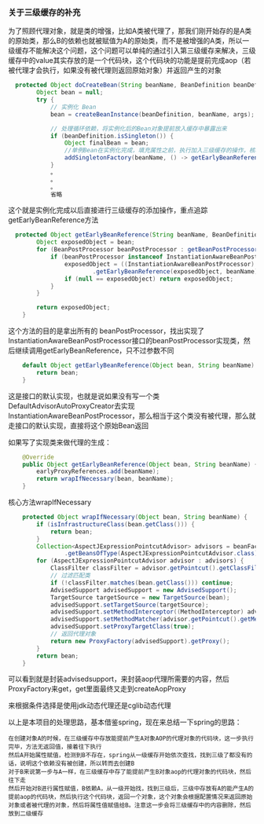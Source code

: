 ### 关于三级缓存的补充

为了照顾代理对象，就是类的增强，比如A类被代理了，那我们刚开始存的是A类的原始类，那么B的依赖也就被赋值为A的原始类，而不是被增强的A类，所以一级缓存不能解决这个问题，这个问题可以单纯的通过引入第三级缓存来解决，三级缓存中的value其实存放的是一个代码块，这个代码块的功能是提前完成aop（若被代理才会执行，如果没有被代理则返回原始对象）并返回产生的对象

~~~java
  protected Object doCreateBean(String beanName, BeanDefinition beanDefinition, Object[] args) {
        Object bean = null;
        try {
            // 实例化 Bean
            bean = createBeanInstance(beanDefinition, beanName, args);

            // 处理循环依赖，将实例化后的Bean对象提前放入缓存中暴露出来
            if (beanDefinition.isSingleton()) {
                Object finalBean = bean;
                //单例Bean在实例化完成，填充属性之前，执行加入三级缓存的操作，核心就是这个lambda表达式中的代码块
                addSingletonFactory(beanName, () -> getEarlyBeanReference(beanName, beanDefinition, finalBean));
            }
            。
            。
            。
            省略    
~~~

这个就是实例化完成以后直接进行三级缓存的添加操作，重点追踪getEarlyBeanReference方法

~~~java
  protected Object getEarlyBeanReference(String beanName, BeanDefinition beanDefinition, Object bean) {
        Object exposedObject = bean;
        for (BeanPostProcessor beanPostProcessor : getBeanPostProcessors()) {
            if (beanPostProcessor instanceof InstantiationAwareBeanPostProcessor) {
                exposedObject = ((InstantiationAwareBeanPostProcessor) beanPostProcessor)
                        .getEarlyBeanReference(exposedObject, beanName);
                if (null == exposedObject) return exposedObject;
            }
        }

        return exposedObject;
    }
~~~

这个方法的目的是拿出所有的 beanPostProcessor，找出实现了InstantiationAwareBeanPostProcessor接口的beanPostProcessor实现类，然后继续调用getEarlyBeanReference，只不过参数不同

~~~java
    default Object getEarlyBeanReference(Object bean, String beanName) {
        return bean;
    }
~~~

这是接口的默认实现，也就是说如果没有写一个类DefaultAdvisorAutoProxyCreator去实现InstantiationAwareBeanPostProcessor，那么相当于这个类没有被代理，那么就走接口的默认实现，直接将这个原始Bean返回

如果写了实现类来做代理的生成：

~~~java
    @Override
    public Object getEarlyBeanReference(Object bean, String beanName) {
        earlyProxyReferences.add(beanName);
        return wrapIfNecessary(bean, beanName);
    }
~~~

核心方法wrapIfNecessary

~~~java
    protected Object wrapIfNecessary(Object bean, String beanName) {
        if (isInfrastructureClass(bean.getClass())) {
            return bean;
        }
        Collection<AspectJExpressionPointcutAdvisor> advisors = beanFactory
                .getBeansOfType(AspectJExpressionPointcutAdvisor.class).values();
        for (AspectJExpressionPointcutAdvisor advisor : advisors) {
            ClassFilter classFilter = advisor.getPointcut().getClassFilter();
            // 过滤匹配类
            if (!classFilter.matches(bean.getClass())) continue;
            AdvisedSupport advisedSupport = new AdvisedSupport();
            TargetSource targetSource = new TargetSource(bean);
            advisedSupport.setTargetSource(targetSource);
            advisedSupport.setMethodInterceptor((MethodInterceptor) advisor.getAdvice());
            advisedSupport.setMethodMatcher(advisor.getPointcut().getMethodMatcher());
            advisedSupport.setProxyTargetClass(true);
            // 返回代理对象
            return new ProxyFactory(advisedSupport).getProxy();
        }
        return bean;
    }
~~~

可以看到就是封装advisedsupport，来封装aop代理所需要的内容，然后ProxyFactory来get，get里面最终又走到createAopProxy

来根据条件选择是使用jdk动态代理还是cglib动态代理

以上是本项目的处理思路，基本借鉴spring，现在来总结一下spring的思路：

~~~wiki
在创建对象A的时候，在三级缓存中存放能提前产生A对象AOP的代理对象的代码块，这一步执行完毕，方法无返回值，接着往下执行
然后A开始属性赋值，检测到B不存在，spring从一级缓存开始依次查找，找到三级了都没有的话，说明这个依赖没有被创建，所以转而去创建B
对于B来说第一步与A一样，在三级缓存中存了能提前产生B对象aop的代理对象的代码块，然后往下走
然后开始对B进行属性赋值，B依赖A，从一级开始找，找到三级后，三级中存放有A的能产生A的提前aop的代码块，然后执行这个代码块，返回一个对象，这个对象会根据配置情况来返回原始对象或者被代理的对象，然后将属性值赋值给B。注意这一步会将三级缓存中的内容删除，然后放到二级缓存


~~~

